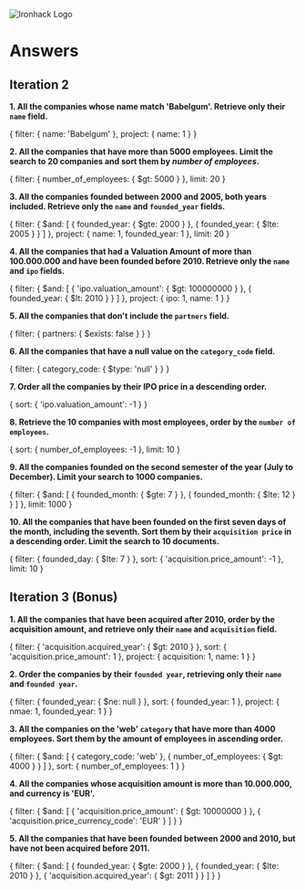 ![Ironhack Logo](https://i.imgur.com/1QgrNNw.png)

# Answers

## Iteration 2

**1. All the companies whose name match 'Babelgum'. Retrieve only their `name` field.**

<!-- Your Query Goes Here -->
{
  filter: {
    name: 'Babelgum'
  },
  project: {
    name: 1
  }
}
<br>

**2. All the companies that have more than 5000 employees. Limit the search to 20 companies and sort them by *number of employees*.**

<!-- Your Query Goes Here -->
{
  filter: {
    number_of_employees: {
      $gt: 5000
    }
  },
  limit: 20
}
<br>

**3. All the companies founded between 2000 and 2005, both years included. Retrieve only the `name` and `founded_year` fields.**

<!-- Your Query Goes Here -->
{
  filter: {
    $and: [
      {
        founded_year: {
          $gte: 2000
        }
      },
      {
        founded_year: {
          $lte: 2005
        }
      }
    ]
  },
  project: {
    name: 1,
    founded_year: 1
  },
  limit: 20
}
<br>

**4. All the companies that had a Valuation Amount of more than 100.000.000 and have been founded before 2010. Retrieve only the `name` and `ipo` fields.**

<!-- Your Query Goes Here -->
{
  filter: {
    $and: [
      {
        'ipo.valuation_amount': {
          $gt: 100000000
        }
      },
      {
        founded_year: {
          $lt: 2010
        }
      }
    ]
  },
  project: {
    ipo: 1,
    name: 1
  }
}
<br>

**5. All the companies that don't include the `partners` field.**

<!-- Your Query Goes Here -->
{
  filter: {
    partners: {
      $exists: false
    }
  }
}
<br>

**6. All the companies that have a null value on the `category_code` field.**

<!-- Your Query Goes Here -->
{
  filter: {
    category_code: {
      $type: 'null'
    }
  }
}
<br>

**7. Order all the companies by their IPO price in a descending order.**

<!-- Your Query Goes Here -->
{
  sort: {
    'ipo.valuation_amount': -1
  }
}
<br>

**8. Retrieve the 10 companies with most employees, order by the `number of employees`.**

<!-- Your Query Goes Here -->
{
  sort: {
    number_of_employees: -1
  },
  limit: 10
}
<br>

**9. All the companies founded on the second semester of the year (July to December). Limit your search to 1000 companies.**

<!-- Your Query Goes Here -->
{
  filter: {
    $and: [
      {
        founded_month: {
          $gte: 7
        }
      },
      {
        founded_month: {
          $lte: 12
        }
      }
    ]
  },
  limit: 1000
}
<br>

**10. All the companies that have been founded on the first seven days of the month, including the seventh. Sort them by their `acquisition price` in a descending order. Limit the search to 10 documents.**

<!-- Your Query Goes Here -->
{
  filter: {
    founded_day: {
      $lte: 7
    }
  },
  sort: {
    'acquisition.price_amount': -1
  },
  limit: 10
}
<br>

## Iteration 3 (Bonus)

**1. All the companies that have been acquired after 2010, order by the acquisition amount, and retrieve only their `name` and `acquisition` field.**

<!-- Your Query Goes Here -->
{
  filter: {
    'acquisition.acquired_year': {
      $gt: 2010
    }
  },
  sort: {
    'acquisition.price_amount': 1
  },
  project: {
    acquisition: 1,
    name: 1
  }
}
<br>

**2. Order the companies by their `founded year`, retrieving only their `name` and `founded year`.**

<!-- Your Query Goes Here -->
{
  filter: {
    founded_year: {
      $ne: null
    }
  },
  sort: {
    founded_year: 1
  },
  project: {
    nmae: 1,
    founded_year: 1
  }
}
<br>

**3. All the companies on the 'web' `category` that have more than 4000 employees. Sort them by the amount of employees in ascending order.**

<!-- Your Query Goes Here -->
{
  filter: {
    $and: [
      {
        category_code: 'web'
      },
      {
        number_of_employees: {
          $gt: 4000
        }
      }
    ]
  },
  sort: {
    number_of_employees: 1
  }
}
<br>

**4. All the companies whose acquisition amount is more than 10.000.000, and currency is 'EUR'.**

<!-- Your Query Goes Here -->
{
  filter: {
    $and: [
      {
        'acquisition.price_amount': {
          $gt: 10000000
        }
      },
      {
        'acquisition.price_currency_code': 'EUR'
      }
    ]
  }
}
<br>

**5. All the companies that have been founded between 2000 and 2010, but have not been acquired before 2011.**

<!-- Your Query Goes Here -->
{
  filter: {
    $and: [
      {
        founded_year: {
          $gte: 2000
        }
      },
      {
        founded_year: {
          $lte: 2010
        }
      },
      {
        'acquisition.acquired_year': {
          $gt: 2011
        }
      }
    ]
  }
}
<br>
